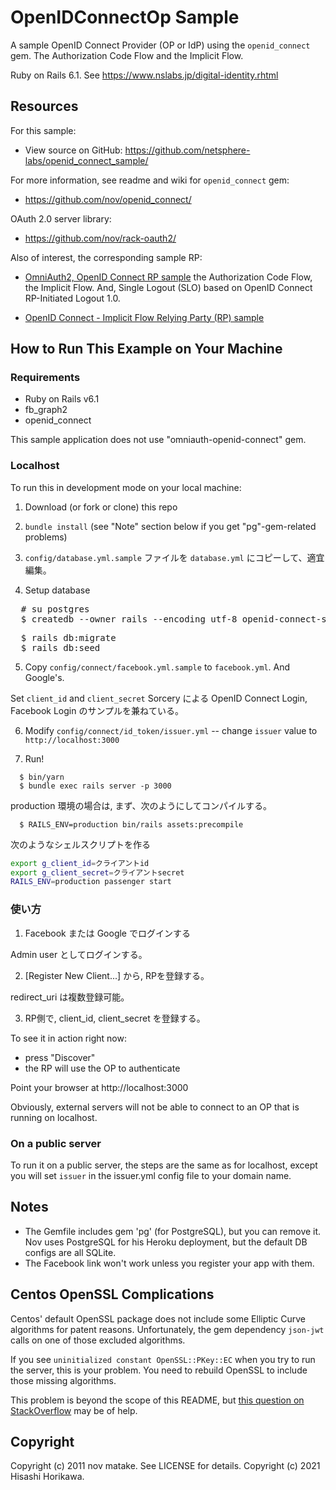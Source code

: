 # OpenIDConnectOp Sample

A sample OpenID Connect Provider (OP or IdP) using the `openid_connect` gem. The Authorization Code Flow and the Implicit Flow.

Ruby on Rails 6.1. See https://www.nslabs.jp/digital-identity.rhtml



## Resources

For this sample:
 * View source on GitHub:   https://github.com/netsphere-labs/openid_connect_sample/

For more information, see readme and wiki for `openid_connect` gem:
 * https://github.com/nov/openid_connect/

OAuth 2.0 server library:
 * https://github.com/nov/rack-oauth2/


Also of interest, the corresponding sample RP:
 * [OmniAuth2, OpenID Connect RP sample](https://gitlab.com/netsphere/rails-examples/-/tree/main/omniauth-oidc-rp-sample/) the Authorization Code Flow, the Implicit Flow. And, Single Logout (SLO) based on OpenID Connect RP-Initiated Logout 1.0.

 * [OpenID Connect - Implicit Flow Relying Party (RP) sample](https://github.com/netsphere-labs/openid-connect-implicit-flow-rp-sample/)



## How to Run This Example on Your Machine

### Requirements

 - Ruby on Rails v6.1
 - fb_graph2
 - openid_connect

This sample application does not use "omniauth-openid-connect" gem.


### Localhost

To run this in development mode on your local machine:

 1. Download (or fork or clone) this repo

 2. `bundle install` (see "Note" section below if you get "pg"-gem-related problems)

 3. `config/database.yml.sample` ファイルを `database.yml` にコピーして、適宜編集。

 4. Setup database
 
<pre>
  # su postgres
  $ createdb --owner rails --encoding utf-8 openid-connect-sample_dev
</pre>

<pre>
  $ rails db:migrate
  $ rails db:seed
</pre>

 5. Copy `config/connect/facebook.yml.sample` to `facebook.yml`. And Google's.

Set `client_id` and `client_secret`
Sorcery による OpenID Connect Login, Facebook Login のサンプルを兼ねている。

  
 6. Modify `config/connect/id_token/issuer.yml` -- change `issuer` value to `http://localhost:3000`

 7. Run!
  
```
  $ bin/yarn
  $ bundle exec rails server -p 3000
```

production 環境の場合は, まず、次のようにしてコンパイルする。

```
  $ RAILS_ENV=production bin/rails assets:precompile
```

次のようなシェルスクリプトを作る

```bash
export g_client_id=クライアントid
export g_client_secret=クライアントsecret
RAILS_ENV=production passenger start
```


### 使い方

 1. Facebook または Google でログインする

Admin user としてログインする。

 2. [Register New Client...] から, RPを登録する。

redirect_uri は複数登録可能。

 3. RP側で, client_id, client_secret を登録する。


To see it in action right now:

* press "Discover"
* the RP will use the OP to authenticate



   
Point your browser at http://localhost:3000


Obviously, external servers will not be able to connect to an OP that is running on localhost.


### On a public server

To run it on a public server, the steps are the same as for localhost, except
you will set `issuer` in the issuer.yml config file to your domain name.



## Notes

* The Gemfile includes gem 'pg' (for PostgreSQL), but you can remove it.
  Nov uses PostgreSQL for his Heroku deployment, but the default DB configs are all SQLite.
* The Facebook link won't work unless you register your app with them.


## Centos OpenSSL Complications

Centos' default OpenSSL package does not include some Elliptic Curve algorithms for patent reasons.
Unfortunately, the gem dependency `json-jwt` calls on one of those excluded algorithms.

If you see `uninitialized constant OpenSSL::PKey::EC` when you try to run the server,
this is your problem. You need to rebuild OpenSSL to include those missing algorithms.

This problem is beyond the scope of this README, but
[this question on StackOverflow](http://stackoverflow.com/questions/32790297/uninitialized-constant-opensslpkeyec-from-ruby-on-centos/32790298#32790298)
may be of help.


## Copyright

Copyright (c) 2011 nov matake. See LICENSE for details.
Copyright (c) 2021 Hisashi Horikawa.
